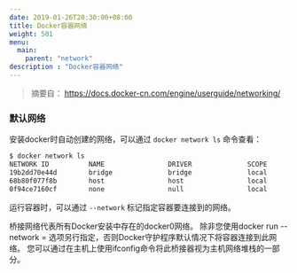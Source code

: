 ```yaml
---
date: 2019-01-26T20:30:00+08:00
title: Docker容器网络
weight: 501
menu:
  main:
    parent: "network"
description : "Docker容器网络"
---
```


> 摘要自：  https://docs.docker-cn.com/engine/userguide/networking/

### 默认网络

安装docker时自动创建的网络，可以通过 `docker network ls` 命令查看：

```bash
$ docker network ls
NETWORK ID          NAME                DRIVER              SCOPE
19b2dd70e44d        bridge              bridge              local
68b80f077f8b        host                host                local
0f94ce7160cf        none                null                local
```

运行容器时，可以通过 `--network` 标记指定容器要连接到的网络。

桥接网络代表所有Docker安装中存在的docker0网络。 除非您使用docker run --network = <NETWORK>选项另行指定，否则Docker守护程序默认情况下将容器连接到此网络。 您可以通过在主机上使用ifconfig命令将此桥接器视为主机网络堆栈的一部分。

